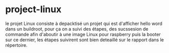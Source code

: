 # project-linux
le projet Linux consiste à depacktisé un projet qui est d'afficher hello word dans un buildroot, pour ça on a suivi des étapes, des sucssesion de commande afin d'aboutir à une image Linux pour raspberry puis la booter sur ce dernier, les étapes suivirent sont bien deteaillé sur le rapport dans le répertoire.
